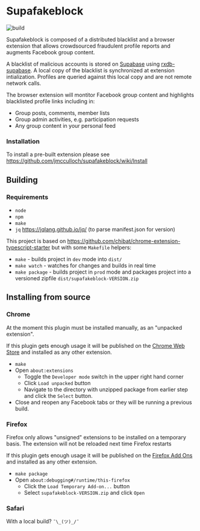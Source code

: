 # Supafakeblock

![build](https://github.com/jmcculloch/supafakeblock/workflows/build/badge.svg)

Supafakeblock is composed of a distributed blacklist and a browser extension that allows crowdsourced fraudulent profile reports and augments Facebook group content.

A blacklist of malicious accounts is stored on [Supabase](https://supabase.com/) using [rxdb-supabase](https://github.com/marceljuenemann/rxdb-supabase). A local copy of the blacklist is synchronized at extension intialization. Profiles are queried against this local copy and are not remote network calls.

The browser extension will montitor Facebook group content and highlights blacklisted profile links including in:
* Group posts, comments, member lists
* Group admin activities, e.g. participation requests
* Any group content in your personal feed

### Installation
To install a pre-built extension please see https://github.com/jmcculloch/supafakeblock/wiki/Install

## Building
### Requirements
* `node`
* `npm`
* `make`
* `jq` https://jqlang.github.io/jq/ (to parse manifest.json for version)

This project is based on https://github.com/chibat/chrome-extension-typescript-starter but with some `Makefile` helpers:
* `make` - builds project in `dev` mode into `dist/`
* `make watch` - watches for changes and builds in real time
* `make package` - builds project in `prod` mode and packages project into a versioned zipfile `dist/supafakeblock-VERSION.zip`

## Installing from source

### Chrome
At the moment this plugin must be installed manually, as an "unpacked extension".

If this plugin gets enough usage it will be published on the [Chrome Web Store](https://chromewebstore.google.com/) and installed as any other extension.

* `make`
* Open `about:extensions`
    * Toggle the `Developer mode` switch in the upper right hand corner
    * Click `Load unpacked` button
    * Navigate to the directory with unzipped package from earlier step and click the `Select` button.
* Close and reopen any Facebook tabs or they will be running a previous build.

### Firefox
Firefox only allows "unsigned" extensions to be installed on a temporary basis. The extension will not be reloaded next time Firefox restarts 

If this plugin gets enough usage it will be published on the [Firefox Add Ons](https://addons.mozilla.org/) and installed as any other extension.

* `make package`
* Open `about:debugging#/runtime/this-firefox`
    * Click the `Load Temporary Add-on...` button
    * Select `supafakeblock-VERSION.zip` and click `Open`

### Safari
With a local build? `¯\_(ツ)_/¯`

